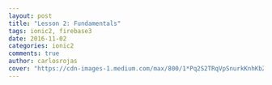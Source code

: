 ```yaml
---
layout: post
title: "Lesson 2: Fundamentals"
tags: ionic2, firebase3
date: 2016-11-02
categories: ionic2
comments: true
author: carlosrojas
cover: "https://cdn-images-1.medium.com/max/800/1*Pq2S2TRqVpSnurkKnhKbZw.png"
---
```


